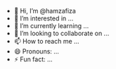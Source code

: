 - 👋 Hi, I’m @hamzafiza
- 👀 I’m interested in ...
- 🌱 I’m currently learning ...
- 💞️ I’m looking to collaborate on ...
- 📫 How to reach me ...
- 😄 Pronouns: ...
- ⚡ Fun fact: ...

<!---
hamzafiza/hamzafiza is a ✨ special ✨ repository because its `README.md` (this file) appears on your GitHub profile.
You can click the Preview link to take a look at your changes.
--->
